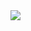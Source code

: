 <img src="https://capsule-render.vercel.app/api?type=venom&color=#2b90d9&height=300&section=header&text=김나경&fontSize=90" />
